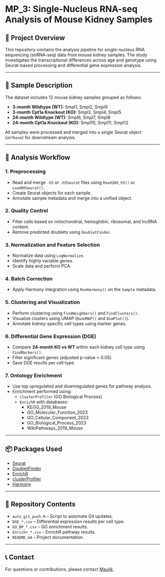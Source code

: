 # MP_3: Single-Nucleus RNA-seq Analysis of Mouse Kidney Samples

## 📘 Project Overview

This repository contains the analysis pipeline for single-nucleus RNA sequencing (snRNA-seq) data from mouse kidney samples. The study investigates the transcriptional differences across age and genotype using Seurat-based processing and differential gene expression analysis.

---

## 🧪 Sample Description

The dataset includes 12 mouse kidney samples grouped as follows:

- **3-month Wildtype (WT):** Smpl1, Smpl2, Smpl9  
- **3-month Cpt1a Knockout (KO):** Smpl3, Smpl4, Smpl5  
- **24-month Wildtype (WT):** Smpl6, Smpl7, Smpl8  
- **24-month Cpt1a Knockout (KO):** Smpl10, Smpl11, Smpl12  

All samples were processed and merged into a single Seurat object (`ahfbase`) for downstream analysis.

---

## 🧬 Analysis Workflow

### 1. **Preprocessing**
- Read and merge `.h5` or `.h5Seurat` files using `Read10X_h5()` or `LoadH5Seurat()`.
- Create Seurat objects for each sample.
- Annotate sample metadata and merge into a unified object.

### 2. **Quality Control**
- Filter cells based on mitochondrial, hemoglobin, ribosomal, and lncRNA content.
- Remove predicted doublets using `DoubletFinder`.

### 3. **Normalization and Feature Selection**
- Normalize data using `LogNormalize`.
- Identify highly variable genes.
- Scale data and perform PCA.

### 4. **Batch Correction**
- Apply Harmony integration using `RunHarmony()` on the `Sample` metadata.

### 5. **Clustering and Visualization**
- Perform clustering using `FindNeighbors()` and `FindClusters()`.
- Visualize clusters using UMAP (`RunUMAP()` and `DimPlot()`).
- Annotate kidney-specific cell types using marker genes.

### 6. **Differential Gene Expression (DGE)**
- Compare **24-month KO vs WT** within each kidney cell type using `FindMarkers()`.
- Filter significant genes (adjusted p-value < 0.05).
- Save DGE results per cell type.

### 7. **Ontology Enrichment**
- Use top upregulated and downregulated genes for pathway analysis.
- Enrichment performed using:
  - `clusterProfiler` (GO Biological Process)
  - `EnrichR` with databases:
    - KEGG_2019_Mouse
    - GO_Molecular_Function_2023
    - GO_Cellular_Component_2023
    - GO_Biological_Process_2023
    - WikiPathways_2019_Mouse

---

## 📦 Packages Used

- [Seurat](https://satijalab.org/seurat/)
- [DoubletFinder](https://github.com/chris-mcginnis-ucsf/DoubletFinder)
- [EnrichR](https://cran.r-project.org/web/packages/enrichR/)
- [clusterProfiler](https://bioconductor.org/packages/clusterProfiler/)
- [Harmony](https://github.com/immunogenomics/harmony)

---

## 📁 Repository Contents

- `auto_git_push.R` – Script to automate Git updates.
- `DGE_*.csv` – Differential expression results per cell type.
- `GO_BP_*.csv` – GO enrichment results.
- `Enrichr_*.csv` – EnrichR pathway results.
- `README.md` – Project documentation.

---

## 📞 Contact

For questions or contributions, please contact [Maulik](https://github.com/maulik8090).

